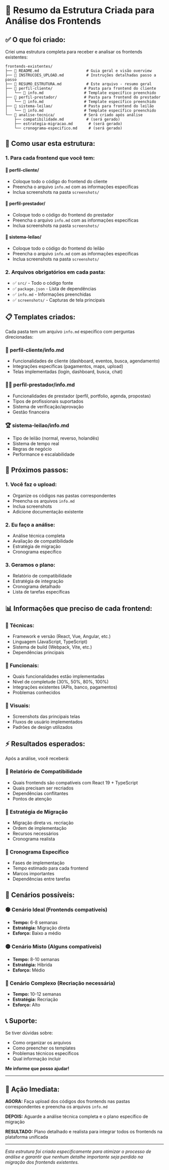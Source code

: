# 📁 Resumo da Estrutura Criada para Análise dos Frontends

## ✅ O que foi criado:

Criei uma estrutura completa para receber e analisar os frontends existentes:

```
frontends-existentes/
├── 📄 README.md                     # Guia geral e visão overview
├── 📄 INSTRUCOES_UPLOAD.md          # Instruções detalhadas passo a passo
├── 📄 RESUMO_ESTRUTURA.md           # Este arquivo - resumo geral
├── 📁 perfil-cliente/              # Pasta para frontend do cliente
│   └── 📄 info.md                  # Template específico preenchido
├── 📁 perfil-prestador/            # Pasta para frontend do prestador
│   └── 📄 info.md                  # Template específico preenchido
├── 📁 sistema-leilao/              # Pasta para frontend do leilão
│   └── 📄 info.md                  # Template específico preenchido
└── 📁 analise-tecnica/             # Será criado após análise
    ├── compatibilidade.md          # (será gerado)
    ├── estrategia-migracao.md       # (será gerado)
    └── cronograma-especifico.md     # (será gerado)
```

## 🎯 Como usar esta estrutura:

### 1. **Para cada frontend que você tem:**

#### 📁 perfil-cliente/
- Coloque todo o código do frontend do cliente
- Preencha o arquivo `info.md` com as informações específicas
- Inclua screenshots na pasta `screenshots/`

#### 📁 perfil-prestador/
- Coloque todo o código do frontend do prestador
- Preencha o arquivo `info.md` com as informações específicas
- Inclua screenshots na pasta `screenshots/`

#### 📁 sistema-leilao/
- Coloque todo o código do frontend do leilão
- Preencha o arquivo `info.md` com as informações específicas
- Inclua screenshots na pasta `screenshots/`

### 2. **Arquivos obrigatórios em cada pasta:**
- ✅ `src/` - Todo o código fonte
- ✅ `package.json` - Lista de dependências
- ✅ `info.md` - Informações preenchidas
- ✅ `screenshots/` - Capturas de tela principais

## 📋 Templates criados:

Cada pasta tem um arquivo `info.md` específico com perguntas direcionadas:

### 🏢 perfil-cliente/info.md
- Funcionalidades de cliente (dashboard, eventos, busca, agendamento)
- Integrações específicas (pagamentos, maps, upload)
- Telas implementadas (login, dashboard, busca, chat)

### 👨‍🍳 perfil-prestador/info.md
- Funcionalidades de prestador (perfil, portfolio, agenda, propostas)
- Tipos de profissionais suportados
- Sistema de verificação/aprovação
- Gestão financeira

### 🏆 sistema-leilao/info.md
- Tipo de leilão (normal, reverso, holandês)
- Sistema de tempo real
- Regras de negócio
- Performance e escalabilidade

## 🚀 Próximos passos:

### 1. **Você faz o upload:**
- Organize os códigos nas pastas correspondentes
- Preencha os arquivos `info.md`
- Inclua screenshots
- Adicione documentação existente

### 2. **Eu faço a análise:**
- Análise técnica completa
- Avaliação de compatibilidade
- Estratégia de migração
- Cronograma específico

### 3. **Geramos o plano:**
- Relatório de compatibilidade
- Estratégia de integração
- Cronograma detalhado
- Lista de tarefas específicas

## 📊 Informações que preciso de cada frontend:

### 🔧 Técnicas:
- Framework e versão (React, Vue, Angular, etc.)
- Linguagem (JavaScript, TypeScript)
- Sistema de build (Webpack, Vite, etc.)
- Dependências principais

### 💼 Funcionais:
- Quais funcionalidades estão implementadas
- Nível de completude (30%, 50%, 80%, 100%)
- Integrações existentes (APIs, banco, pagamentos)
- Problemas conhecidos

### 🎨 Visuais:
- Screenshots das principais telas
- Fluxos de usuário implementados
- Padrões de design utilizados

## ⚡ Resultados esperados:

Após a análise, você receberá:

### 📄 Relatório de Compatibilidade
- Quais frontends são compatíveis com React 19 + TypeScript
- Quais precisam ser recriados
- Dependências conflitantes
- Pontos de atenção

### 📄 Estratégia de Migração
- Migração direta vs. recriação
- Ordem de implementação
- Recursos necessários
- Cronograma realista

### 📄 Cronograma Específico
- Fases de implementação
- Tempo estimado para cada frontend
- Marcos importantes
- Dependências entre tarefas

## 🎯 Cenários possíveis:

### 🟢 Cenário Ideal (Frontends compatíveis)
- **Tempo:** 6-8 semanas
- **Estratégia:** Migração direta
- **Esforço:** Baixo a médio

### 🟡 Cenário Misto (Alguns compatíveis)
- **Tempo:** 8-10 semanas
- **Estratégia:** Híbrida
- **Esforço:** Médio

### 🔴 Cenário Complexo (Recriação necessária)
- **Tempo:** 10-12 semanas
- **Estratégia:** Recriação
- **Esforço:** Alto

## 📞 Suporte:

Se tiver dúvidas sobre:
- Como organizar os arquivos
- Como preencher os templates
- Problemas técnicos específicos
- Qual informação incluir

**Me informe que posso ajudar!**

---

## 🎯 Ação Imediata:

**AGORA:** Faça upload dos códigos dos frontends nas pastas correspondentes e preencha os arquivos `info.md`

**DEPOIS:** Aguarde a análise técnica completa e o plano específico de migração

**RESULTADO:** Plano detalhado e realista para integrar todos os frontends na plataforma unificada

---

*Esta estrutura foi criada especificamente para otimizar o processo de análise e garantir que nenhum detalhe importante seja perdido na migração dos frontends existentes.*